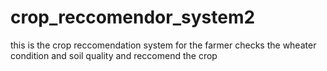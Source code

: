 # crop_reccomendor_system2
this is the crop reccomendation system for the farmer checks the wheater condition and soil quality and reccomend the crop
